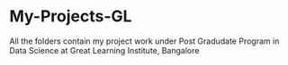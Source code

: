 # My-Projects-GL
All the folders contain my project work under Post Gradudate Program in Data Science at Great Learning Institute, Bangalore
